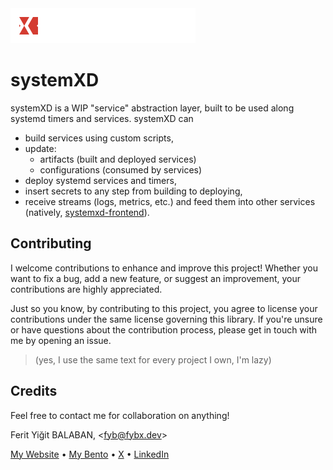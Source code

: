 <picture>
    <source media="(prefers-color-scheme: dark)" srcset="https://raw.githubusercontent.com/fybx/systemXD/main/icons/light.svg">
    <source media="(prefers-color-scheme): light" srcset="https://raw.githubusercontent.com/fybx/systemXD/main/icons/dark.svg">
    <img alt="The systemXD logo." src="https://raw.githubusercontent.com/fybx/systemXD/main/icons/light.svg">
</picture>

# systemXD

systemXD is a WIP "service" abstraction layer, built to be used along systemd timers and services. systemXD can 
- build services using custom scripts, 
- update: 
  - artifacts (built and deployed services)
  - configurations (consumed by services)
- deploy systemd services and timers, 
- insert secrets to any step from building to deploying,
- receive streams (logs, metrics, etc.) and feed them into other services (natively, [systemxd-frontend][0]).

## Contributing

I welcome contributions to enhance and improve this project! Whether you want to fix a bug, add a new feature, or suggest an improvement, your contributions are highly appreciated.

Just so you know, by contributing to this project, you agree to license your contributions under the same license governing this library. If you're unsure or have questions about the contribution process, please get in touch with me by opening an issue.

> (yes, I use the same text for every project I own, I'm lazy)

## Credits

Feel free to contact me for collaboration on anything!

Ferit Yiğit BALABAN, <[fyb@fybx.dev][llmail]>

[My Website][llwebsite] • [My Bento][llbento] • [X][llx] • [LinkedIn][lllinkedin]

[0]: https://github.com/fybx/systemxd-frontend
[llmail]: mailto:fyb@fybx.dev
[llwebsite]: https://fybx.dev
[llbento]: https://bento.me/balaban
[llx]: https://x.com/fybalaban
[lllinkedin]: https://linkedin.com/in/fybx
